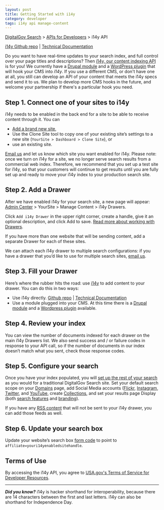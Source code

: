 ```yaml
---
layout: post
title: Getting Started with i14y
category: developer
tags: i14y api manage-content
---
```


[DigitalGov Search](/index.html) > [APIs for Developers](/developer/index.html) > i14y API

[i14y Github repo](https://github.com/GSA/i14y) | [Technical Documentation](http://gsa.github.io/slate/)

Do you want to have real-time updates to your search index, and full control over your page titles and descriptions? Then [i14y, our content indexing API](https://github.com/GSA/i14y) is for you! We currently have a [Drupal module](http://www.drupal.org/project/usasearch) and a [WordPress plugin](https://github.com/GSA/wp-digitalgov-i14y-indexer) that will hook your CMS into *i14y*. If you use a different CMS, or don't have one at all, you still can develop an API of your content that meets the i14y specs and send it to us. We plan to develop more CMS hooks in the future, and welcome your partnership if there's a particular hook you need.

## Step 1. Connect one of your sites to i14y

i14y needs to be enabled in the back end for a site to be able to receive content through it. You can 

* [Add a brand new site](/manual/add-site.html), 
* Use the Clone Site tool to copy one of your existing site’s settings to a new site (`YourSite > Dashboard > Clone Site`), or 
* use an existing site.

[Email us](mailto:search@support.digitalgov.gov) and let us know which site you want enabled for i14y. Please note: once we turn on i14y for a site, we no longer serve search results from a commercial web index. Therefore, we recommend that you set up a test site for i14y, so that your customers will continue to get results until you are fully set up and ready to move your i14y index to your production search site.

## Step 2. Add a Drawer

After we have enabled i14y for your search site, a new page will appear: [Admin Center](https://search.usa.gov/sites/) > YourSite > Manage Content > i14y Drawers.

Click `Add i14y Drawer` in the upper right corner, create a handle, give it an optional description, and click Add to save. [Read more about working with Drawers](/manual/i14y-drawers.html).

If you have more than one website that will be sending content, add a separate Drawer for each of these sites.

We can attach each i14y drawer to multiple search configurations: if you have a drawer that you’d like to use for multiple search sites, [email us](mailto:search@support.digitalgov.gov).

## Step 3. Fill your Drawer

Here’s where the rubber hits the road: use [i14y](https://github.com/GSA/i14y) to add content to your drawer. You can do this in two ways:

* Use i14y directly. [Github repo](https://github.com/GSA/i14y) | [Technical Documentation](http://gsa.github.io/slate/)
* Use a module plugged into your CMS. At this time there is a [Drupal module](https://www.drupal.org/project/usasearch) and a [Wordpress plugin](https://github.com/GSA/digitalsearch-wp-i4y-indexer) available.

## Step 4. Review your index

You can view the number of documents indexed for each drawer on the main i14y Drawers list. We also send success and / or failure codes in response to your API call, so if the number of documents in our index doesn’t match what you sent, check those response codes.

## Step 5. Configure your search

Once you have your index populated, you will [set up the rest of your search](/manual/content-overview.html) as you would for a traditional DigitalGov Search site. Set your default search scope on your [Domains](/manual/domains.html) page, add Social Media accounts ([Flickr](/manual/flickr.html), [Instagram](/manual/instagram.html), [Twitter](/manual/twitter.html), and [YouTube](/manual/youtube.html), create [Collections](/manual/collections.html), and set your results page Display (both [search features](/manual/display-overview.html) and [branding](/manual/brand.html)).

If you have any [RSS content](/manual/rss.html) that will not be sent to your i14y drawer, you can add those feeds as well.

## Step 6. Update your search box

Update your website’s search box [form code](/manual/code.html) to point to `affiliate=youri14yenabledsitehandle`.

## Terms of Use

By accessing the i14y API, you agree to [USA.gov's Terms of Service for Developer Resources](https://www.usa.gov/About/developer-resources/terms-of-service.shtml).

---

***Did you know?*** i14y is hacker shorthand for interoperability, because there are 14 characters between the first and last letters. i14y can also be shorthand for Independence Day.
